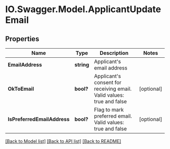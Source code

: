 # IO.Swagger.Model.ApplicantUpdateEmail
## Properties

Name | Type | Description | Notes
------------ | ------------- | ------------- | -------------
**EmailAddress** | **string** | Applicant&#x27;s email address | 
**OkToEmail** | **bool?** | Applicant&#x27;s consent for receiving email. Valid values: true and false | [optional] 
**IsPreferredEmailAddress** | **bool?** | Flag to mark preferred email. Valid values: true and false | [optional] 

[[Back to Model list]](../README.md#documentation-for-models) [[Back to API list]](../README.md#documentation-for-api-endpoints) [[Back to README]](../README.md)

